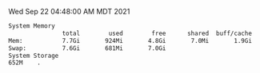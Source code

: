 Wed Sep 22 04:48:00 AM MDT 2021
```bash
System Memory
               total        used        free      shared  buff/cache   available
Mem:           7.7Gi       924Mi       4.8Gi       7.0Mi       1.9Gi       6.4Gi
Swap:          7.6Gi       681Mi       7.0Gi
System Storage
652M	.
```
